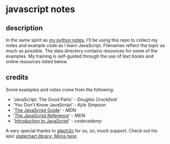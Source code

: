# javascript notes

## description
In the same spirit as [my python notes](https://github.com/jessicarush/python-notes), I'll be using this repo to collect my notes and example code as I learn JavaScript. Filenames reflect the topic as much as possible. The data directory contains resources for some of the examples. My training is self-guided through the use of text books and online resources listed below.

## credits
Some examples and notes come from the following:

- 'JavaScript: The Good Parts' - *Douglas Crockford*  
- 'You Don't Know JavaScript' - *Kyle Simpson*  
- '[The JavaScript Guide](https://developer.mozilla.org/en-US/docs/Web/JavaScript/Guide)' - *MDN*  
- '[The JavaScript Reference](https://developer.mozilla.org/en-US/docs/Web/JavaScript/Reference)' - *MDN*
- '[Introduction to JavaScript](https://www.codecademy.com/learn/introduction-to-javascript)' - *codecademy*



A very special thanks to [aleph2c](https://github.com/aleph2c) for so, so, much support. Check out his epic [statechart library; Miros here](https://aleph2c.github.io/miros/index.html).
